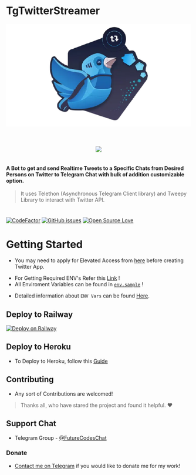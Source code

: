 # TgTwitterStreamer

[![Icon](./TgTwitterStreamer/assets/START.webp)](#)

# <p align="center"><a href="https://github.com/New-dev0/TgTwitterStreamer"><img src="https://github-readme-stats.vercel.app/api/pin?username=New-dev0&show_icons=true&theme=buefy&hide_border=false&repo=TgTwitterStreamer"></a></p>


#### A Bot to get and send Realtime Tweets to a Specific Chats from Desired Persons on Twitter to Telegram Chat with bulk of addition customizable option.
> It uses Telethon (Asynchronous Telegram Client library) and Tweepy Library to interact with Twitter API.

#
[![CodeFactor](https://www.codefactor.io/repository/github/new-dev0/tgtwitterstreamer/badge)](https://www.codefactor.io/repository/github/new-dev0/tgtwitterstreamer)
[![GitHub issues](https://img.shields.io/github/issues/New-dev0/TgTWitterstreamer?color=red)](#)
[![Open Source Love](https://badges.frapsoft.com/os/v3/open-source.svg?v=103)](https://github.com/ellerbrock/open-source-badges/)



# Getting Started
- You may need to apply for Elevated Access from [here](https://developer.twitter.com/en/portal/products/elevated) before creating Twitter App.
* For Getting Required ENV's Refer this [Link](https://new-dev0.github.io/tgtwitterbot) !
* All Enviroment Variables can be found in [`env.sample`](https://github.com/New-dev0/TgTwitterStreamer/blob/main/.env.sample) !
- Detailed information about `ENV Vars` can be found [Here](./Guides/Vars.md).

## Deploy to Railway
[![Deploy on Railway](https://railway.app/button.svg)](https://railway.app/new/template?template=https%3A%2F%2Fgithub.com%2Fbulanbintang690%2Fsdsadnadhwadugdhhhwbw&envs=CONSUMER_KEY%2CCONSUMER_SECRET%2CACCESS_TOKEN%2CACCESS_TOKEN_SECRET%2CAPI_ID%2CAPI_HASH%2CBOT_TOKEN%2CTO_CHAT%2CTRACK_USERS&optionalEnvs=API_ID%2CAPI_HASH%2CTRACK_USERS&CONSUMER_KEYDesc=Twitter%27s+Consumer+Api+Key&CONSUMER_SECRETDesc=Twitter%27s+Consumer+Api+Secret&ACCESS_TOKENDesc=Twitter%27s+app+access+token&ACCESS_TOKEN_SECRETDesc=Twitter%27s+access+token+secret&API_IDDesc=Telegram%27s+API+ID&API_HASHDesc=Telegram%27s+Api+Hash&BOT_TOKENDesc=Telegram+Bot+token.+Get+it+from+%40Botfather&TO_CHATDesc=Username%2Fids+to+send+tweets.+%28seperate+by+space+if+more%29&TRACK_USERSDesc=Twitter+username+seperated+by+space+to+track&referralCode=Newdev0)

## Deploy to Heroku
- To Deploy to Heroku, follow this [Guide](./Guides/deploy-heroku.md)

## Contributing
- Any sort of Contributions are welcomed!

> Thanks all, who have stared the project and found it helpful. ❤️

## Support Chat
- Telegram Group - [@FutureCodesChat](https://t.me/FutureCodesChat)

### Donate
- [Contact me on Telegram](https://t.me/KarbonCopy) if you would like to donate me for my work!
